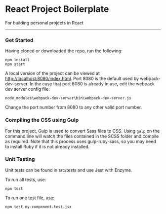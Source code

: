 # React Project Boilerplate
For building personal projects in React

------------------------

### Get Started

Having cloned or downloaded the repo, run the following:

````
npm install
npm start
````

A local version of the project can be viewed at [http://localhost:8080/index.html](http://localhost:8080/index.html). Port 8080 is the default used by webpack-dev-server. In the case that port 8080 is already in use, edit the webpack dev server config file:

`node_modules\webpack-dev-server\bin\webpack-dev-server.js`

Change the port number from 8080 to any other valid port number.

### Compiling the CSS using Gulp

For this project, Gulp is used to convert Sass files to CSS. Using `gulp` on the command line will watch the files contained in the SCSS folder and compile as required. Note that this process uses gulp-ruby-sass, so you may need to install Ruby if it is not already installed.

### Unit Testing

Unit tests can be found in src/tests and use Jest with Enzyme.

To run all tests, use:

````
npm test
````

To run one test file, use:

````
npm test my-component.test.jsx
````
